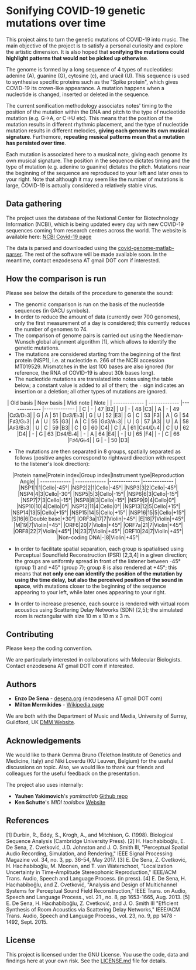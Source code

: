 # Sonifying COVID-19 genetic mutations over time

This project aims to turn the genetic mutations of COVID-19 into music. The main objective of the project is to satisfy a personal curiosity and explore the artistic dimension. It is also hoped that **sonifying the mutations could highlight patterns that would not be picked up otherwise**. 

The genome is formed by a long sequence of 4 types of nucleotides: adenine (A), guanine (G), cytosine (c), and uracil (U). This sequence is used to synthesise specific proteins such as the "Spike protein", which gives COVID-19 its crown-like appearance. A mutation happens when a nucleotide is changed, inserted or deleted in the sequence. 

The current sonification methodology associates notes' timing to the position of the mutation within the DNA and pitch to the type of nucleotide mutation (e.g. G->A, or C->U etc). This means that the position of the mutation results in different rhythmic placement, and the type of nucleotide mutation results in different melodies, **giving each genome its own musical signature**. Furthemore, **repeating musical patterns mean that a mutation has persisted over time**. 

Each mutation is associated here to a musical note, giving each genome its own musical signature. The position in the sequence dictates timing and the type of mutation (e.g. adenine to guanine) dictates the pitch. Mutations near the beginning of the sequence are reproduced to your left and later ones to your right. Note that although it may seem like the number of mutations is large, COVID-19 is actually considered a relatively stable virus. 


## Data gathering

The project uses the database of the National Center for Biotechnology Information (NCBI), which is being updated every day with new COVID-19 sequences coming from research centres across the world. The website is available here: [NCBI Covid-19 page](https://www.ncbi.nlm.nih.gov/genbank/sars-cov-2-seqs/)

The data is parsed and downloaded using the [covid-genome-matlab-parser](https://github.com/enzodesena/covid-genome-matlab-parser). The rest of the software will be made available soon. In the meantime, contact enzodesena AT gmail DOT com if interested.

## How the comparison is run

Please see below the details of the procedure to generate the sound:

* The genomic comparison is run on the basis of the nucleotide sequences (in GACU symbols).
* In order to reduce the amount of data (currently over 700 genomes), only the first measurement of a day is considered; this currently reduces the number of genomes to 74.
* The comparison of genome pairs is carried out using the Needleman-Wunsch global alignment algorithm [1], which allows to identify the genetic mutations.
* The mutations are considered starting from the beginning of the first protein (NSP1), i.e. at nucleotide n. 266 of the NCBI accession MT019529. Mismatches in the last 100 bases are also ignored (for reference, the RNA of COVID-19 is about 30k bases long).
* The nucleotide mutations are translated into notes using the table below; a constant value is added to all of them; the `-` sign indicates an insertion or a deletion; all other types of mutations are ignored.

<center>
| Old basis  | New basis | Midi note | Note | 
| ------------- | ------------- |------------- |------------- |
| C | - | 47 |B2|
| U | - | 48 |C3|
| A | - | 49 |C♯3/D♭3|
| G  |  A | 51 | D♯3/E♭3|
| G  |  U | 52 |E3|
| G  |  C | 53 |F3|
| A  |  G | 54 |F♯3/G♭3|
| A  |  U | 55 |G3|
| A  |  C | 56 |G♯3/A♭3|
| U  |  G | 57 |A3|
| U  |  A | 58 |A♯3/B♭3|
| U  |  C | 59 |B3|
| C  |  G | 60 |C4|
| C  |  A | 61 |C♯4/D♭4|
| C  |  U | 62 |D4|
| - | G | 63 |D♯4/E♭4|
| - | A | 64 |E4|
| - | U | 65 |F4|
| - | C | 66 |F♯4/G♭4|
| G | - | 50 |D3|
</center>

* The mutations are then separated in 8 groups, spatially separated as follows (positive angles correspond to rightward direction with respect to the listener's look direction):

<center>
|Protein name|Protein index|Group index|Instrument type|Reproduction Angle|
| ------------- | ------------- |------------- |------------- |
|NSP1|1|1|Cello|-45°|
|NSP2|2|1|Cello|-45°|
|NSP3|3|2|Cello|-45°|
|NSP4|4|3|Cello|-30°|
|NSP5|5|3|Cello|-15°|
|NSP6|6|3|Cello|-15°|
|NSP7|7|3|Cello|-15°|
|NSP8|8|3|Cello|-15°|
|NSP9|9|4|Cello|0°|
|NSP10|10|4|Cello|0°|
|NSP12|11|4|Cello|0°|
|NSP13|12|5|Cello|+15°|
|NSP14|13|5|Cello|+15°|
|NSP15|14|5|Cello|+15°|
|NSP16|15|5|Cello|+15°|
|S|16|6|Double base|+30°|
|ORF3a|17|7|Violin|+45°|
|E|18|7|Violin|+45°|
|M|19|7|Violin|+45°|
|ORF6|20|7|Violin|+45°|
|ORF7a|21|7|Violin|+45°|
|ORF8|22|7|Violin|+45°|
|N|23|7|Violin|+45°|
|ORF10|24|7|Violin|+45°|
|Non-coding DNA|-|8|Violin|+45°|
</center>

* In order to facilitate spatial separation, each group is spatialised using Perceptual Soundfield Reconstruction (PSR) [2,3,4] in a given direction; the groups are uniformly spread in front of the listener between -45° (group 1) and +45° (group 7); group 8 is also rendered at +45°; this means that **not only one can identify the position of the mutation by using the time delay, but also the perceived position of the sound in space**, with mutations closer to the beginning of the sequence appearing to your left, while later ones appearing to your right.

* In order to increase presence, each source is rendered with virtual room acoustics using Scattering Delay Networks (SDN) [2,5]; the simulated room is rectangular with size 10 m x 10 m x 3 m.

## Contributing

Please keep the coding convention.

We are particularly interested in collaborations with Molecular Biologists. Contact enzodesena AT gmail DOT com if interested.


## Authors

* **Enzo De Sena** - [desena.org](https://www.desena.org) (enzodesena AT gmail DOT com)
* **Milton Mermikides** - [Wikipedia page](https://en.wikipedia.org/wiki/Milton_Mermikides)

We are both with the Department of Music and Media, University of Surrey, Guildford, UK [DMM Website](https://www.surrey.ac.uk/department-music-and-media).


## Acknowledgements

We would like to thank Gemma Bruno (Telethon Institute of Genetics and Medicine, Italy) and Niki Loverdu (KU Leuven, Belgium)  for the useful discussions on topic. Also, we would like to thank our friends and colleagues for the useful feedback on the presentation.

The project also uses internally:

* **Yauhen Yakimovich**'s *yamlmatlab* [Github repo](https://github.com/ewiger/yamlmatlab)
* **Ken Schutte**'s *MIDI tooldbox* [Website](https://kenschutte.com/midi)

## References

[1] Durbin, R., Eddy, S., Krogh, A., and Mitchison, G. (1998). Biological Sequence Analysis (Cambridge University Press).
[2] H. Hacıhabiboğlu, E. De Sena, Z. Cvetković, J.D. Johnston and J. O. Smith III, "Perceptual Spatial Audio Recording, Simulation, and Rendering," IEEE Signal Processing Magazine vol. 34, no. 3, pp. 36-54, May 2017.
[3] E. De Sena, Z. Cvetković, H. Hacıhabiboğlu, M. Moonen, and T. van Waterschoot, "Localization Uncertainty in Time-Amplitude Stereophonic Reproduction," IEEE/ACM Trans. Audio, Speech and Language Process. (in press).
[4] E. De Sena, H. Hacıhabiboğlu, and Z. Cvetković, "Analysis and Design of Multichannel Systems for Perceptual Sound Field Reconstruction," IEEE Trans. on Audio, Speech and Language Process., vol. 21 , no. 8, pp 1653-1665, Aug. 2013. 
[5] E. De Sena, H. Hacıhabiboğlu, Z. Cvetković, and J. O. Smith III "Efficient Synthesis of Room Acoustics via Scattering Delay Networks," IEEE/ACM Trans. Audio, Speech and Language Process., vol. 23, no. 9, pp 1478 - 1492, Sept. 2015.


## License

This project is licensed under the GNU License. You use the code, data and findings here at your own risk. See the [LICENSE.md](LICENSE.md) file for details. 
